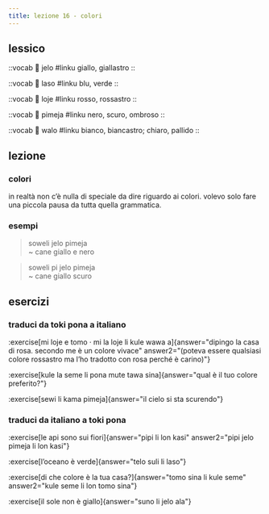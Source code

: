 ```yaml
---
title: lezione 16 - colori
---
```

## lessico
::vocab
󱤒 jelo
#linku
giallo, giallastro
::

::vocab
󱤣 laso
#linku
blu, verde
::

::vocab
󱤫 loje
#linku
rosso, rossastro
::

::vocab
󱥏 pimeja
#linku
nero, scuro, ombroso
::

::vocab
󱥲 walo
#linku
bianco, biancastro; chiaro, pallido
::

## lezione
### colori
in realtà non c’è nulla di speciale da dire riguardo ai colori. volevo solo fare una piccola pausa da tutta quella grammatica.


### esempi
> soweli jelo pimeja \
> ~ cane giallo e nero

> soweli pi jelo pimeja \
> ~ cane giallo scuro

## esercizi
### traduci da toki pona a italiano
:exercise[mi loje e tomo · mi la loje li kule wawa a]{answer="dipingo la casa di rosa. secondo me è un colore vivace" answer2="(poteva essere qualsiasi colore rossastro ma l’ho tradotto con rosa perché è carino)"}

:exercise[kule la seme li pona mute tawa sina]{answer="qual è il tuo colore preferito?"}

:exercise[sewi li kama pimeja]{answer="il cielo si sta scurendo"}

### traduci da italiano a toki pona
:exercise[le api sono sui fiori]{answer="pipi li lon kasi" answer2="pipi jelo pimeja li lon kasi"}

:exercise[l’oceano è verde]{answer="telo suli li laso"}

:exercise[di che colore è la tua casa?]{answer="tomo sina li kule seme" answer2="kule seme li lon tomo sina"}

:exercise[il sole non è giallo]{answer="suno li jelo ala"}